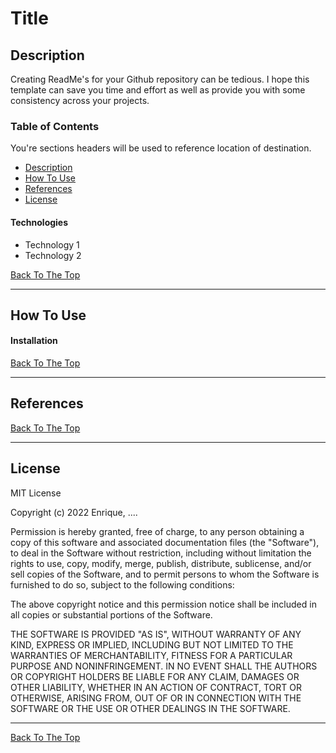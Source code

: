 # Title

## Description

Creating ReadMe's for your Github repository can be tedious.  I hope this template can save you time and effort as well as provide you with some consistency across your projects.

### Table of Contents
You're sections headers will be used to reference location of destination.

- [Description](#description)
- [How To Use](#how-to-use)
- [References](#references)
- [License](#license)

#### Technologies

- Technology 1
- Technology 2

[Back To The Top](#read-me-template)

---

## How To Use

#### Installation



[Back To The Top](#read-me-template)

---

## References
[Back To The Top](#read-me-template)

---

## License

MIT License

Copyright (c) 2022 Enrique, ....

Permission is hereby granted, free of charge, to any person obtaining a copy
of this software and associated documentation files (the "Software"), to deal
in the Software without restriction, including without limitation the rights
to use, copy, modify, merge, publish, distribute, sublicense, and/or sell
copies of the Software, and to permit persons to whom the Software is
furnished to do so, subject to the following conditions:

The above copyright notice and this permission notice shall be included in all
copies or substantial portions of the Software.

THE SOFTWARE IS PROVIDED "AS IS", WITHOUT WARRANTY OF ANY KIND, EXPRESS OR
IMPLIED, INCLUDING BUT NOT LIMITED TO THE WARRANTIES OF MERCHANTABILITY,
FITNESS FOR A PARTICULAR PURPOSE AND NONINFRINGEMENT. IN NO EVENT SHALL THE
AUTHORS OR COPYRIGHT HOLDERS BE LIABLE FOR ANY CLAIM, DAMAGES OR OTHER
LIABILITY, WHETHER IN AN ACTION OF CONTRACT, TORT OR OTHERWISE, ARISING FROM,
OUT OF OR IN CONNECTION WITH THE SOFTWARE OR THE USE OR OTHER DEALINGS IN THE
SOFTWARE.

---

[Back To The Top](#read-me-template)
